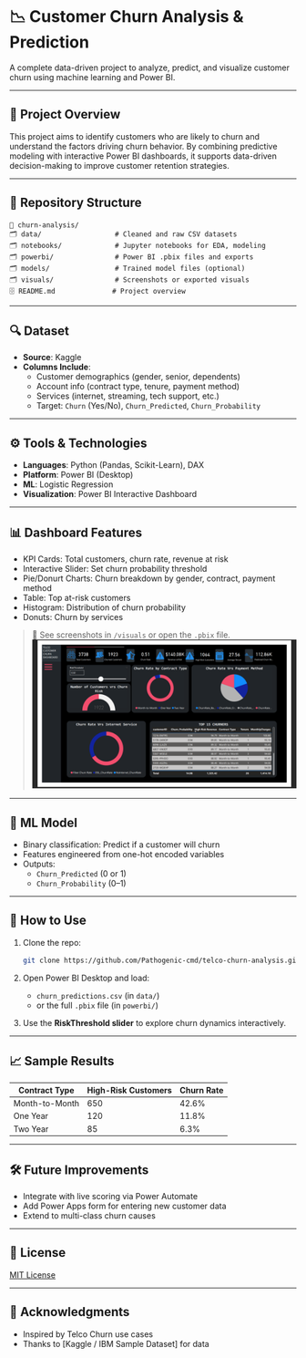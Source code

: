 # 📉 Customer Churn Analysis & Prediction

A complete data-driven project to analyze, predict, and visualize customer churn using machine learning and Power BI.

---

## 🧠 Project Overview

This project aims to identify customers who are likely to churn and understand the factors driving churn behavior. By combining predictive modeling with interactive Power BI dashboards, it supports data-driven decision-making to improve customer retention strategies.

---

## 📁 Repository Structure

```
📆 churn-analysis/
🗂️ data/                  # Cleaned and raw CSV datasets
🗂️ notebooks/             # Jupyter notebooks for EDA, modeling
🗂️ powerbi/               # Power BI .pbix files and exports
🗂️ models/                # Trained model files (optional)
🗂️ visuals/               # Screenshots or exported visuals
🗄 README.md              # Project overview
```

---

## 🔍 Dataset

- **Source**: Kaggle
- **Columns Include**:
  - Customer demographics (gender, senior, dependents)
  - Account info (contract type, tenure, payment method)
  - Services (internet, streaming, tech support, etc.)
  - Target: `Churn` (Yes/No), `Churn_Predicted`, `Churn_Probability`

---

## ⚙️ Tools & Technologies

- **Languages**: Python (Pandas, Scikit-Learn), DAX
- **Platform**: Power BI (Desktop)
- **ML**: Logistic Regression
- **Visualization**: Power BI Interactive Dashboard

---

## 📊 Dashboard Features

- KPI Cards: Total customers, churn rate, revenue at risk
- Interactive Slider: Set churn probability threshold
- Pie/Donurt Charts: Churn breakdown by gender, contract, payment method
- Table: Top at-risk customers
- Histogram: Distribution of churn probability
- Donuts: Churn by services

> 📌 See screenshots in `/visuals` or open the `.pbix` file.
![Dashboard](visuals/churn_dashboard.png)

---

## 🧪 ML Model

- Binary classification: Predict if a customer will churn
- Features engineered from one-hot encoded variables
- Outputs:
  - `Churn_Predicted` (0 or 1)
  - `Churn_Probability` (0–1)

---

## 🚀 How to Use

1. Clone the repo:

   ```bash
   git clone https://github.com/Pathogenic-cmd/telco-churn-analysis.git
   ```

2. Open Power BI Desktop and load:

   - `churn_predictions.csv` (in `data/`)
   - or the full `.pbix` file (in `powerbi/`)

3. Use the **RiskThreshold slider** to explore churn dynamics interactively.

---

## 📈 Sample Results

| Contract Type  | High-Risk Customers | Churn Rate |
| -------------- | ------------------- | ---------- |
| Month-to-Month | 650                 | 42.6%      |
| One Year       | 120                 | 11.8%      |
| Two Year       | 85                  | 6.3%       |

---

## 🛠 Future Improvements

- Integrate with live scoring via Power Automate
- Add Power Apps form for entering new customer data
- Extend to multi-class churn causes

---

## 🧃 License

[MIT License](LICENSE)

---

## 🙌 Acknowledgments

- Inspired by Telco Churn use cases
- Thanks to [Kaggle / IBM Sample Dataset] for data

